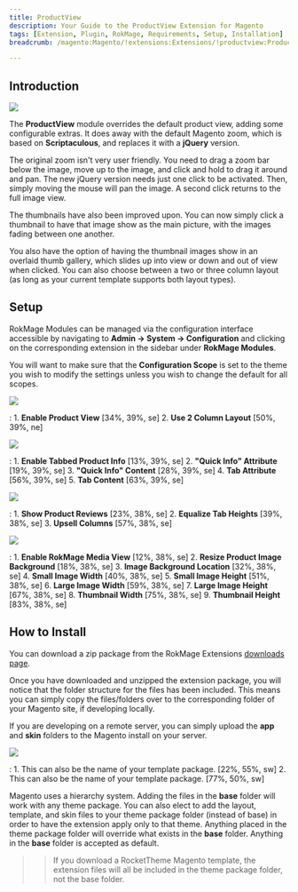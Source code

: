 ```yaml
---
title: ProductView
description: Your Guide to the ProductView Extension for Magento
tags: [Extension, Plugin, RokMage, Requirements, Setup, Installation]
breadcrumb: /magento:Magento/!extensions:Extensions/!productview:ProductView

---
```


Introduction
-----

![][demo]

The **ProductView** module overrides the default product view, adding some configurable extras. It does away with the default Magento zoom, which is based on **Scriptaculous**, and replaces it with a **jQuery** version.

The original zoom isn't very user friendly. You need to drag a zoom bar below the image, move up to the image, and click and hold to drag it around and pan. The new jQuery version needs just one click to be activated. Then, simply moving the mouse will pan the image. A second click returns to the full image view.

The thumbnails have also been improved upon. You can now simply click a thumbnail to have that image show as the main picture, with the images fading between one another.

You also have the option of having the thumbnail images show in an overlaid thumb gallery, which slides up into view or down and out of view when clicked. You can also choose between a two or three column layout (as long as your current template supports both layout types). 

Setup
-----

RokMage Modules can be managed via the configuration interface accessible by navigating to **Admin -> System -> Configuration** and clicking on the corresponding extension in the sidebar under **RokMage Modules**. 

You will want to make sure that the **Configuration Scope** is set to the theme you wish to modify the settings unless you wish to change the default for all scopes.

![][extension1]

:	1. **Enable Product View**  [34%, 39%, se]
	2. **Use 2 Column Layout**  [50%, 39%, ne]

![][extension2]

:	1. **Enable Tabbed Product Info**  [13%, 39%, se]
	2. **"Quick Info" Attribute**  [19%, 39%, se]
	3. **"Quick Info" Content**  [28%, 39%, se]
	4. **Tab Attribute**  [56%, 39%, se]
	5. **Tab Content**  [63%, 39%, se]

![][extension3]

:	1. **Show Product Reviews**  [23%, 38%, se]
	2. **Equalize Tab Heights**  [39%, 38%, se]
	3. **Upsell Columns**  [57%, 38%, se]

![][extension4]

:	1. **Enable RokMage Media View**  [12%, 38%, se]
	2. **Resize Product Image Background**  [18%, 38%, se]
	3. **Image Background Location**  [32%, 38%, se]
	4. **Small Image Width**  [40%, 38%, se]
	5. **Small Image Height**  [51%, 38%, se]
	6. **Large Image Width**  [59%, 38%, se]
	7. **Large Image Height**  [67%, 38%, se]
	8. **Thumbnail Width**  [75%, 38%, se]
	9. **Thumbnail Height**  [83%, 38%, se]

How to Install
-----

You can download a zip package from the RokMage Extensions [downloads page][download].

Once you have downloaded and unzipped the extension package, you will notice that the folder structure for the files has been included. This means you can simply copy the files/folders over to the corresponding folder of your Magento site, if developing locally. 

If you are developing on a remote server, you can simply upload the **app** and **skin** folders to the Magento install on your server.

![][installation]

:	1. This can also be the name of your template package. [22%, 55%, sw]
	2. This can also be the name of your template package. [77%, 50%, sw]

Magento uses a hierarchy system. Adding the files in the **base** folder will work with any theme package. You can also elect to add the layout, template, and skin files to your theme package folder (instead of base) in order to have the extension apply only to that theme. Anything placed in the theme package folder will override what exists in the **base** folder. Anything in the **base** folder is accepted as default.

>> If you download a RocketTheme Magento template, the extension files will all be included in the theme package folder, not the base folder.

[installation]: assets/installation.jpg
[download]: http://www.rockettheme.com/magento-downloads/1807-extension
[extension1]: assets/extension_1.jpeg
[extension2]: assets/extension_2.jpeg
[extension3]: assets/extension_3.jpeg
[extension4]: assets/extension_4.jpeg
[demo]: assets/demo_productview.jpeg